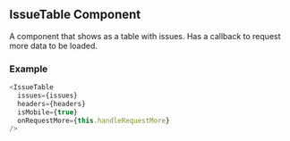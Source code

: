 ## IssueTable Component
A component that shows as a table with issues.  Has a callback to request more data to be loaded.

### Example

```js
<IssueTable
  issues={issues}
  headers={headers}
  isMobile={true}
  onRequestMore={this.handleRequestMore}
/>
```
